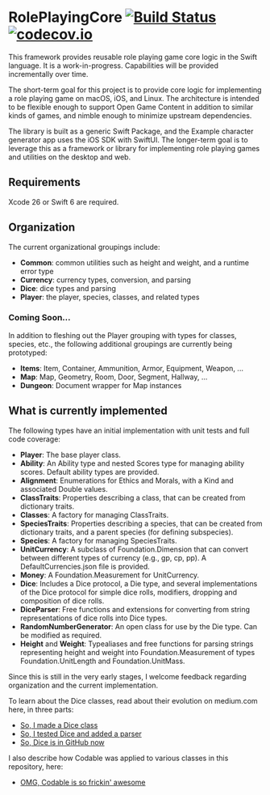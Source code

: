 # RolePlayingCore  [![Build Status](https://travis-ci.org/mrlegowatch/RolePlayingCore.svg?branch=master)](https://travis-ci.org/mrlegowatch/RolePlayingCore) [![codecov.io](https://codecov.io/gh/mrlegowatch/RolePlayingCore/branch/master/graphs/badge.svg)](https://codecov.io/gh/mrlegowatch/RolePlayingCore/branch/master)

This framework provides reusable role playing game core logic in the Swift language. It is a work-in-progress. Capabilities will be provided incrementally over time.

The short-term goal for this project is to provide core logic for implementing a role playing game on macOS, iOS, and Linux. The architecture is intended to be flexible enough to support Open Game Content in addition to similar kinds of games, and nimble enough to minimize upstream dependencies. 

The library is built as a generic Swift Package, and the Example character generator app uses the iOS SDK with SwiftUI. The longer-term goal is to leverage this as a framework or library for implementing role playing games and utilities on the desktop and web.

## Requirements

Xcode 26 or Swift 6 are required.

## Organization

The current organizational groupings include:

* **Common**: common utilities such as height and weight, and a runtime error type
* **Currency**: currency types, conversion, and parsing
* **Dice**: dice types and parsing
* **Player**: the player, species, classes, and related types

### Coming Soon...

In addition to fleshing out the Player grouping with types for classes, species, etc., the following additional groupings are currently being prototyped:

* **Items**: Item, Container, Ammunition, Armor, Equipment, Weapon, ...
* **Map**: Map, Geometry, Room, Door, Segment, Hallway, ...
* **Dungeon**: Document wrapper for Map instances

## What is currently implemented

The following types have an initial implementation with unit tests and full code coverage:

* **Player**: The base player class.
* **Ability**: An Ability type and nested Scores type for managing ability scores. Default ability types are provided.
* **Alignment**: Enumerations for Ethics and Morals, with a Kind and associated Double values.
* **ClassTraits**: Properties describing a class, that can be created from dictionary traits.
* **Classes**: A factory for managing ClassTraits.
* **SpeciesTraits**: Properties describing a species, that can be created from dictionary traits, and a parent species (for defining subspecies).
* **Species**: A factory for managing SpeciesTraits.
* **UnitCurrency**: A subclass of Foundation.Dimension that can convert between different types of currency (e.g., gp, cp, pp). A DefaultCurrencies.json file is provided.
* **Money**: A Foundation.Measurement for UnitCurrency.
* **Dice**: Includes a Dice protocol, a Die type, and several implementations of the Dice protocol for simple dice rolls, modifiers, dropping and composition of dice rolls.
* **DiceParser**: Free functions and extensions for converting from string representations of dice rolls into Dice types.
* **RandomNumberGenerator**: An open class for use by the Die type. Can be modified as required.
* **Height** and **Weight**: Typealiases and free functions for parsing strings representing height and weight into Foundation.Measurement of types Foundation.UnitLength and Foundation.UnitMass.

Since this is still in the very early stages, I welcome feedback regarding organization and the current implementation.

To learn about the Dice classes, read about their evolution on medium.com here, in three parts:
* [So, I made a Dice class](https://medium.com/@mrlegowatch/so-i-made-a-dice-class-1-of-3-9b9bb5c1dc2)
* [So, I tested Dice and added a parser](https://medium.com/@mrlegowatch/so-i-tested-dice-and-added-a-parser-2-of-3-80335e08ddf8)
* [So, Dice is in GitHub now](https://medium.com/@mrlegowatch/so-dice-is-in-github-now-3-3-204fd6c40fc0)

I also describe how Codable was applied to various classes in this repository, here:
* [OMG, Codable is so frickin' awesome](https://medium.com/@mrlegowatch/omg-codable-is-so-frickin-awesome-bb9ff33139da)
